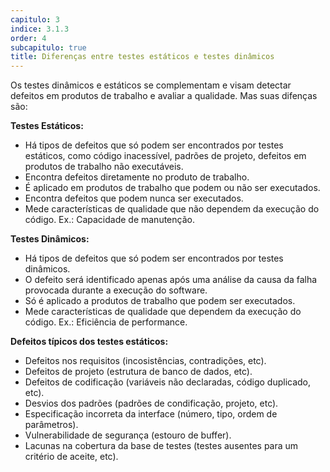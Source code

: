 ```yaml
---
capitulo: 3
indice: 3.1.3
order: 4
subcapitulo: true
title: Diferenças entre testes estáticos e testes dinâmicos
---
```


<p>
    Os testes dinâmicos e estáticos se complementam e visam detectar defeitos em produtos de trabalho e avaliar a qualidade. Mas suas difenças são:
</p>

<b>Testes Estáticos:</b>

<ul>
    <li>Há tipos de defeitos que só podem ser encontrados por testes estáticos, como código inacessível, padrões de projeto, defeitos em produtos de trabalho não executáveis.</li>
    <li>Encontra defeitos diretamente no produto de trabalho.</li>
    <li>É aplicado em produtos de trabalho que podem ou não ser executados.</li>
    <li>Encontra defeitos que podem nunca ser executados.</li>
    <li>Mede características de qualidade que não dependem da execução do código. Ex.: Capacidade de manutenção.</li>
</ul>

<b>Testes Dinâmicos:</b>

<ul>
    <li>Há tipos de defeitos que só podem ser encontrados por testes dinâmicos.</li>
    <li>O defeito será identificado apenas após uma análise da causa da falha provocada durante a execução do software.</li>
    <li>Só é aplicado a produtos de trabalho que podem ser executados.</li>
    <li>Mede características de qualidade que dependem da execução do código. Ex.: Eficiência de performance.</li>
</ul>

<b>Defeitos típicos dos testes estáticos: </b>

<ul>
    <li>Defeitos nos requisitos (incosistências, contradições, etc).</li>
    <li>Defeitos de projeto (estrutura de banco de dados, etc). </li>
    <li>Defeitos de codificação (variáveis não declaradas, código duplicado, etc).</li>
    <li>Desvios dos padrões (padrões de condificação, projeto, etc).</li>
    <li>Especificação incorreta da interface (número, tipo, ordem de parâmetros).</li>
    <li>Vulnerabilidade de segurança (estouro de buffer). </li>
    <li>Lacunas na cobertura da base de testes (testes ausentes para um critério de aceite, etc).</li>
</ul>
